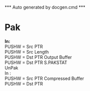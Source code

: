 *** Auto generated by docgen.cmd ***  

# Pak  
**In:**   
 PUSHW = Src PTR   
 PUSHW = Src Length   
 PUSHW = Dst PTR Output Buffer  
 PUSHW = Dst PTR S.PAKSTAT  
UnPak  
In :   
 PUSHW = Src PTR Compressed Buffer  
 PUSHW = Dst PTR  
